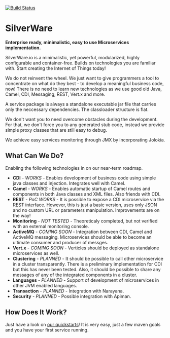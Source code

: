 [![Build Status][Travis badge]][Travis build]

[Travis badge]: https://travis-ci.org/SilverThings/SilverWare.svg?branch=devel
[Travis build]: https://travis-ci.org/SilverThings/SilverWare

# SilverWare

__Enterprise ready, minimalistic, easy to use Microservices implementation.__

SilverWare.io is a minimalistic, yet powerful, modularized, highly configurable and container-free. Builds on technologies you are familiar with. Start creating the Internet of Things today! 

We do not reinvent the wheel. We just want to give programmers a tool to concentrate on what do they best - to develop a meaningful business code, now!
There is no need to learn new technologies as we use good old Java, Camel, CDI, Messaging, REST, Vert.x and more.

A service package is always a standalone executable jar file that carries only the neccessary dependencies. The classloader structure is flat.

We don't want you to need overcome obstacles during the development. For that, we don't force you to any generated stub code, instead we provide simple proxy classes
that are still easy to debug.

We achieve easy services monitoring through JMX by incorporating Jolokia.

## What Can We Do?

Enabling the following technologies in on our near-term roadmap. 

* __CDI__ - _WORKS_ - Enables development of business code using simple java classes and injection. Integrates well with Camel.
* __Camel__ - _WORKS_ - Enables automatic startup of Camel routes and components in both Java classes and XML files. Also friends with CDI.
* __REST__ - _PoC WORKS_ - It is possible to expose a CDI microservice via the REST interface. However, this is just a basic version, uses 
  only JSON and no custom URL or parameters manipulation. Improvements are on the way!
* __Monitoring__ - _NOT TESTED_ - Theoreticaly completed, but not verified with an external monitoring console.
* __ActiveMQ__ - _COMING SOON_ - Integration between CDI, Camel and ActiveMQ messaging. Microservices should be able to become an ultimate consumer and 
  producer of messges.
* __Vert.x__ - _COMING SOON_ - Verticles should be deployed as standalone microservices as well.
* __Clustering__ - _PLANNED_ - It should be possible to call other microservice in a cluster transparently. There is a preliminary implementation for CDI but this
  has never been tested. Also, it should be possible to share any messages of any of the integrated components in a cluster.
* __Languages__ - _PLANNED_ - Support of development of microservices in other JVM enabled languages.
* __Transaction__ - _PLANNED_ - Integration with Narayana.
* __Security__ - _PLANNED_ - Possible integration with Apiman.

## How Does It Work?

Just have a look on [our quickstarts](https://github.com/SilverThings/SilverWare-Demos)! It is very easy, just a few maven goals and you have your first service running.